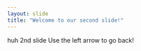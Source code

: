 ```yaml
---
layout: slide
title: "Welcome to our second slide!"
---
```

huh 2nd slide
Use the left arrow to go back!
